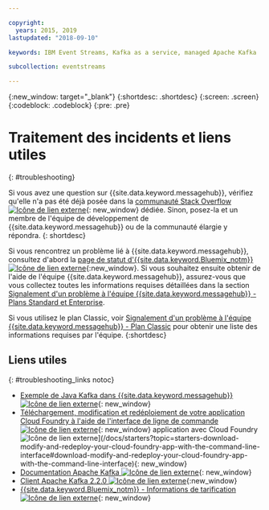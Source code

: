```yaml
---

copyright:
  years: 2015, 2019
lastupdated: "2018-09-10"

keywords: IBM Event Streams, Kafka as a service, managed Apache Kafka

subcollection: eventstreams

---
```


{:new_window: target="_blank"}
{:shortdesc: .shortdesc}
{:screen: .screen}
{:codeblock: .codeblock}
{:pre: .pre}



# Traitement des incidents et liens utiles
{: #troubleshooting}

Si vous avez une question sur {{site.data.keyword.messagehub}}, vérifiez qu'elle n'a pas été déjà posée dans la [communauté Stack Overflow ![Icône de lien externe](../../icons/launch-glyph.svg "Icône de lien externe")](https://stackoverflow.com/questions/tagged/ibm-eventstreams){: new_window} dédiée.
Sinon, posez-la et un membre de l'équipe de développement de {{site.data.keyword.messagehub}} ou de la communauté élargie y répondra.
{: shortdesc}

Si vous rencontrez un problème lié à {{site.data.keyword.messagehub}}, consultez d'abord la [page de statut d'{{site.data.keyword.Bluemix_notm}} ![Icône de lien externe](../../icons/launch-glyph.svg "Icône de lien externe")](https://cloud.ibm.com/status?selected=status){:new_window}. Si vous souhaitez ensuite obtenir de l'aide de l'équipe {{site.data.keyword.messagehub}}, assurez-vous que vous collectez toutes les informations requises détaillées dans la section [Signalement d'un problème à l'équipe {{site.data.keyword.messagehub}} - Plans Standard et Enterprise](/docs/services/EventStreams?topic=eventstreams-report_problem_enterprise#report_problem_enterprise).

Si vous utilisez le plan Classic, voir [Signalement d'un problème à l'équipe {{site.data.keyword.messagehub}} - Plan Classic](/docs/services/EventStreams?topic=eventstreams-report_problem#report_problem) pour obtenir une liste des informations requises par l'équipe.
{:shortdesc}

## Liens utiles
{: #troubleshooting_links notoc}

*  [Exemple de Java Kafka dans {{site.data.keyword.messagehub}} ![Icône de lien externe](../../icons/launch-glyph.svg "Icône de lien externe")](https://github.com/ibm-messaging/event-streams-samples/tree/master/kafka-java-console-sample){: new_window}
*  [Téléchargement, modification et redéploiement de votre application Cloud Foundry à l'aide de l'interface de ligne de commande ![Icône de lien externe](../../icons/launch-glyph.svg "Icône de lien externe")](/docs/starters?topic=starters-download-modify-and-redeploy-your-cloud-foundry-app-with-the-command-line-interface#download-modify-and-redeploy-your-cloud-foundry-app-with-the-command-line-interface){: new_window}
   application avec Cloud Foundry ![Icône de lien externe](../../icons/launch-glyph.svg "Icône de lien externe")](/docs/starters?topic=starters-download-modify-and-redeploy-your-cloud-foundry-app-with-the-command-line-interface#download-modify-and-redeploy-your-cloud-foundry-app-with-the-command-line-interface){: new_window}
*  [Documentation Apache Kafka ![Icône de lien externe](../../icons/launch-glyph.svg "Icône de lien externe")](http://kafka.apache.org/documentation.html){: new_window}
*  [Client Apache Kafka 2.2.0 ![Icône de lien externe](../../icons/launch-glyph.svg "Icône de lien externe")](https://www.apache.org/dyn/closer.cgi?path=/kafka/2.2.0/kafka-2.2.0-src.tgz){:new_window}
*  [{{site.data.keyword.Bluemix_notm}} - Informations de tarification ![Icône de lien externe](../../icons/launch-glyph.svg "Icône de lien externe")](/docs/billing-usage?topic=billing-usage-cost#cost){: new_window}


